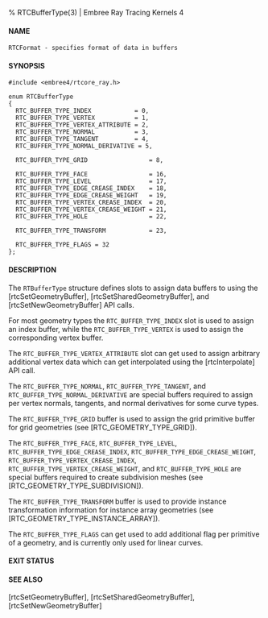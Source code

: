 % RTCBufferType(3) | Embree Ray Tracing Kernels 4

#### NAME

    RTCFormat - specifies format of data in buffers

#### SYNOPSIS

    #include <embree4/rtcore_ray.h>

    enum RTCBufferType
    {
      RTC_BUFFER_TYPE_INDEX            = 0,
      RTC_BUFFER_TYPE_VERTEX           = 1,
      RTC_BUFFER_TYPE_VERTEX_ATTRIBUTE = 2,
      RTC_BUFFER_TYPE_NORMAL           = 3,
      RTC_BUFFER_TYPE_TANGENT          = 4,
      RTC_BUFFER_TYPE_NORMAL_DERIVATIVE = 5,
    
      RTC_BUFFER_TYPE_GRID                 = 8,
    
      RTC_BUFFER_TYPE_FACE                 = 16,
      RTC_BUFFER_TYPE_LEVEL                = 17,
      RTC_BUFFER_TYPE_EDGE_CREASE_INDEX    = 18,
      RTC_BUFFER_TYPE_EDGE_CREASE_WEIGHT   = 19,
      RTC_BUFFER_TYPE_VERTEX_CREASE_INDEX  = 20,
      RTC_BUFFER_TYPE_VERTEX_CREASE_WEIGHT = 21,
      RTC_BUFFER_TYPE_HOLE                 = 22,
      
      RTC_BUFFER_TYPE_TRANSFORM            = 23,
    
      RTC_BUFFER_TYPE_FLAGS = 32
    };

#### DESCRIPTION

The `RTBufferType` structure defines slots to assign data buffers to
using the [rtcSetGeometryBuffer], [rtcSetSharedGeometryBuffer], and
[rtcSetNewGeometryBuffer] API calls.

For most geometry types the `RTC_BUFFER_TYPE_INDEX` slot is used to
assign an index buffer, while the `RTC_BUFFER_TYPE_VERTEX` is used to
assign the corresponding vertex buffer.

The `RTC_BUFFER_TYPE_VERTEX_ATTRIBUTE` slot can get used to assign
arbitrary additional vertex data which can get interpolated using the
[rtcInterpolate] API call.

The `RTC_BUFFER_TYPE_NORMAL`, `RTC_BUFFER_TYPE_TANGENT`, and
`RTC_BUFFER_TYPE_NORMAL_DERIVATIVE` are special buffers required to
assign per vertex normals, tangents, and normal derivatives for some
curve types.

The `RTC_BUFFER_TYPE_GRID` buffer is used to assign the grid primitive
buffer for grid geometries (see [RTC_GEOMETRY_TYPE_GRID]).

The `RTC_BUFFER_TYPE_FACE`, `RTC_BUFFER_TYPE_LEVEL`,
`RTC_BUFFER_TYPE_EDGE_CREASE_INDEX`,
`RTC_BUFFER_TYPE_EDGE_CREASE_WEIGHT`,
`RTC_BUFFER_TYPE_VERTEX_CREASE_INDEX`,
`RTC_BUFFER_TYPE_VERTEX_CREASE_WEIGHT`, and `RTC_BUFFER_TYPE_HOLE` are
special buffers required to create subdivision meshes (see
[RTC_GEOMETRY_TYPE_SUBDIVISION]).

The `RTC_BUFFER_TYPE_TRANSFORM` buffer is used to provide instance
transformation information for instance array geometries (see
[RTC_GEOMETRY_TYPE_INSTANCE_ARRAY]).

The `RTC_BUFFER_TYPE_FLAGS` can get used to add additional flag per
primitive of a geometry, and is currently only used for linear curves.

#### EXIT STATUS

#### SEE ALSO

[rtcSetGeometryBuffer], [rtcSetSharedGeometryBuffer],
[rtcSetNewGeometryBuffer]
